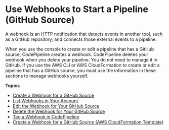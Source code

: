 # Use Webhooks to Start a Pipeline \(GitHub Source\)<a name="pipelines-webhooks"></a>

A webhook is an HTTP notification that detects events in another tool, such as a GitHub repository, and connects those external events to a pipeline\.

When you use the console to create or edit a pipeline that has a GitHub source, CodePipeline creates a webhook\. CodePipeline deletes your webhook when you delete your pipeline\. You do not need to manage it in GitHub\. If you use the AWS CLI or AWS CloudFormation to create or edit a pipeline that has a GitHub source, you must use the information in these sections to manage webhooks yourself\.

**Topics**
+ [Create a Webhook for a GitHub Source](pipelines-webhooks-create.md)
+ [List Webhooks in Your Account](pipelines-webhooks-view.md)
+ [Edit the Webhook for Your GitHub Source](pipelines-webhooks-update.title.md)
+ [Delete the Webhook for Your GitHub Source](pipelines-webhooks-delete.md)
+ [Tag a Webhook in CodePipeline](tag-webhooks.md)
+ [Create a Webhook for a GitHub Source \(AWS CloudFormation Template\)](pipelines-webhooks-create-cfn.md)